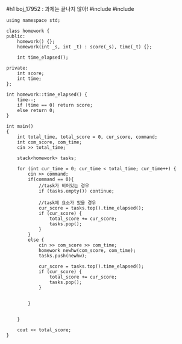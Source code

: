 #h1 boj_17952 : 과제는 끝나지 않아!
	#include <iostream>
	#include <stack>

	using namespace std;

	class homework {
	public:
		homework() {};
		homework(int _s, int _t) : score(_s), time(_t) {};

		int time_elapsed();

	private:
		int score;
		int time;
	};

	int homework::time_elapsed() {
		time--;
		if (time == 0) return score;
		else return 0;
	}

	int main()
	{
		int total_time, total_score = 0, cur_score, command;
		int com_score, com_time;
		cin >> total_time;

		stack<homework> tasks;

		for (int cur_time = 0; cur_time < total_time; cur_time++) {
			cin >> command;
			if(command == 0){
				//task가 비어있는 경우
				if (tasks.empty()) continue;

				//task에 요소가 있을 경우
				cur_score = tasks.top().time_elapsed();
				if (cur_score) {
					total_score += cur_score;
					tasks.pop();
				}
			}
			else {
				cin >> com_score >> com_time;
				homework newhw(com_score, com_time);
				tasks.push(newhw);
			
				cur_score = tasks.top().time_elapsed();
				if (cur_score) {
					total_score += cur_score;
					tasks.pop();
				}

			
			}
		

		}

		cout << total_score;
	}
